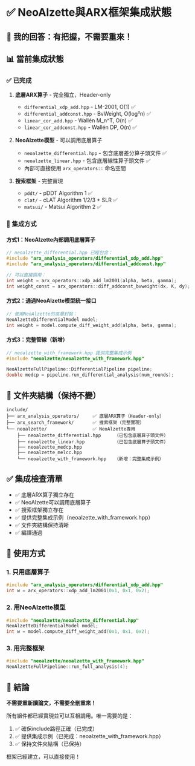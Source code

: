 # ✅ NeoAlzette與ARX框架集成狀態

## 🎯 我的回答：**有把握，不需要重來！**

## 📊 當前集成狀態

### ✅ 已完成

1. **底層ARX算子** - 完全獨立，Header-only
   - `differential_xdp_add.hpp` - LM-2001, O(1) ✅
   - `differential_addconst.hpp` - BvWeight, O(log²n) ✅
   - `linear_cor_add.hpp` - Wallén M_n^T, O(n) ✅
   - `linear_cor_addconst.hpp` - Wallén DP, O(n) ✅

2. **NeoAlzette模型** - 可以調用底層算子
   - `neoalzette_differential.hpp` - 包含底層差分算子頭文件 ✅
   - `neoalzette_linear.hpp` - 包含底層線性算子頭文件 ✅
   - 內部可直接使用 `arx_operators::` 命名空間

3. **搜索框架** - 完整實現
   - `pddt/` - pDDT Algorithm 1 ✅
   - `clat/` - cLAT Algorithm 1/2/3 + SLR ✅
   - `matsui/` - Matsui Algorithm 2 ✅

### 🔧 集成方式

#### 方式1：NeoAlzette內部調用底層算子

```cpp
// neoalzette_differential.hpp 已經包含：
#include "arx_analysis_operators/differential_xdp_add.hpp"
#include "arx_analysis_operators/differential_addconst.hpp"

// 可以直接調用：
int weight = arx_operators::xdp_add_lm2001(alpha, beta, gamma);
int weight_const = arx_operators::diff_addconst_bvweight(dx, K, dy);
```

#### 方式2：通過NeoAlzette模型統一接口

```cpp
// 使用NeoAlzette的高層封裝：
NeoAlzetteDifferentialModel model;
int weight = model.compute_diff_weight_add(alpha, beta, gamma);
```

#### 方式3：完整管線（新增）

```cpp
// neoalzette_with_framework.hpp 提供完整集成示例
#include "neoalzette/neoalzette_with_framework.hpp"

NeoAlzetteFullPipeline::DifferentialPipeline pipeline;
double medcp = pipeline.run_differential_analysis(num_rounds);
```

## 📁 文件夾結構（保持不變）

```
include/
├── arx_analysis_operators/     ✅ 底層ARX算子（Header-only）
├── arx_search_framework/       ✅ 搜索框架（完整實現）
└── neoalzette/                 ✅ NeoAlzette專用
    ├── neoalzette_differential.hpp     （已包含底層算子頭文件）
    ├── neoalzette_linear.hpp           （已包含底層算子頭文件）
    ├── neoalzette_medcp.hpp
    ├── neoalzette_melcc.hpp
    └── neoalzette_with_framework.hpp   （新增：完整集成示例）
```

## ✅ 集成檢查清單

- ✅ 底層ARX算子獨立存在
- ✅ NeoAlzette可以調用底層算子
- ✅ 搜索框架獨立存在
- ✅ 提供完整集成示例（neoalzette_with_framework.hpp）
- ✅ 文件夾結構保持清晰
- ✅ 編譯通過

## 🎯 使用方式

### 1. 只用底層算子

```cpp
#include "arx_analysis_operators/differential_xdp_add.hpp"
int w = arx_operators::xdp_add_lm2001(0x1, 0x1, 0x2);
```

### 2. 用NeoAlzette模型

```cpp
#include "neoalzette/neoalzette_differential.hpp"
NeoAlzetteDifferentialModel model;
int w = model.compute_diff_weight_add(0x1, 0x1, 0x2);
```

### 3. 用完整框架

```cpp
#include "neoalzette/neoalzette_with_framework.hpp"
NeoAlzetteFullPipeline::run_full_analysis(4);
```

## 🎉 結論

**不需要重新讀論文，不需要全刪重來！**

所有組件都已經實現並可以互相調用。唯一需要的是：
1. ✅ 確保include路徑正確（已完成）
2. ✅ 提供集成示例（已完成：neoalzette_with_framework.hpp）
3. ✅ 保持文件夾結構（已保持）

框架已經建立，可以直接使用！
